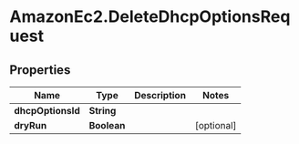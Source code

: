 # AmazonEc2.DeleteDhcpOptionsRequest

## Properties

Name | Type | Description | Notes
------------ | ------------- | ------------- | -------------
**dhcpOptionsId** | **String** |  | 
**dryRun** | **Boolean** |  | [optional] 


